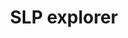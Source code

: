 ---
title: SLP explorer
description: Easy way to track slp transaction and token in bitcoin cash
image: /media_upload/slp.png
order: 1
flags:
  - Nestjs
  - Nuxtjs
  - Ts
url: https://simpleledger.info/
---